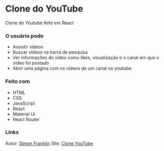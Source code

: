 # Clone do YouTube
Clone do Youtube feito em React

### O usuário pode
- Assistir vídeos
- Buscar vídeos na barra de pesquisa
- Ver informações do vídeo como likes, visualização e o canal em que o vídeo foi postado
- Abrir uma página com os vídeos de um canal no youtube

### Feito com
- HTML
- CSS
- JavaScript
- React
- Material Ui
- React Router

### Links
Autor: [Simon Franklin](https://github.com/simonfranklin1)
Site: [Clone YouTube](https://simonfranklin1.github.io/youtube_clone)
